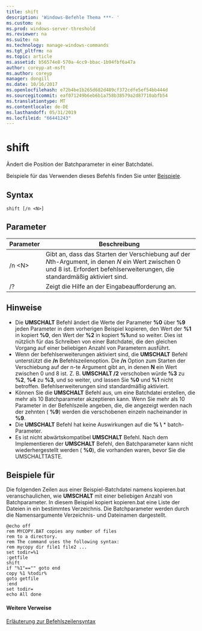 ```yaml
---
title: shift
description: 'Windows-Befehle Thema ***- '
ms.custom: na
ms.prod: windows-server-threshold
ms.reviewer: na
ms.suite: na
ms.technology: manage-windows-commands
ms.tgt_pltfrm: na
ms.topic: article
ms.assetid: b56574e8-570a-4cc9-bbac-1b94fbf6a47a
author: coreyp-at-msft
ms.author: coreyp
manager: dongill
ms.date: 10/16/2017
ms.openlocfilehash: e72b4be1b265d682d489cf372cdfe5ef54bb444d
ms.sourcegitcommit: eaf071249b6eb6b1a758b38579a2d87710abfb54
ms.translationtype: MT
ms.contentlocale: de-DE
ms.lasthandoff: 05/31/2019
ms.locfileid: "66441243"
---
```

# <a name="shift"></a>shift



Ändert die Position der Batchparameter in einer Batchdatei.

Beispiele für das Verwenden dieses Befehls finden Sie unter [Beispiele](#BKMK_examples).

## <a name="syntax"></a>Syntax

```
shift [/n <N>]
```

## <a name="parameters"></a>Parameter

|Parameter|Beschreibung|
|---------|-----------|
|/n \<N>|Gibt an, dass das Starten der Verschiebung auf der *N*th-Argument, in denen *N* ein Wert zwischen 0 und 8 ist. Erfordert befehlserweiterungen, die standardmäßig aktiviert sind.|
|/?|Zeigt die Hilfe an der Eingabeaufforderung an.|

## <a name="remarks"></a>Hinweise

- Die **UMSCHALT** Befehl ändert die Werte der Parameter **%0** über **%9** jeden Parameter in dem vorherigen Beispiel kopieren, den Wert der **%1** in kopiert **%0**, den Wert der **%2** in kopiert **%1**und so weiter. Dies ist nützlich für das Schreiben von einer Batchdatei, die den gleichen Vorgang auf einer beliebigen Anzahl von Parametern ausführt.
- Wenn der befehlserweiterungen aktiviert sind, die **UMSCHALT** Befehl unterstützt die **/n** Befehlszeilenoption. Die **/n** Option zum Starten der Verschiebung auf der n-te Argument gibt an, in denen **N** ein Wert zwischen 0 und 8 ist. Z. B. **UMSCHALT /2** verschoben würde **%3** zu **%2**, **%4** zu **%3**, und so weiter, und lassen Sie **%0** und **%1** nicht betroffen. Befehlserweiterungen sind standardmäßig aktiviert.
- Können Sie die **UMSCHALT** Befehl aus, um eine Batchdatei erstellen, die mehr als 10 Batchparameter akzeptieren kann. Wenn Sie mehr als 10 Parameter in der Befehlszeile angeben, die, die angezeigt werden nach der zehnten ( **%9**) werden die verschobenen einzeln nacheinander in **%9**.
- Die **UMSCHALT** Befehl hat keine Auswirkungen auf die **% \\** * batch-Parameter.
- Es ist nicht abwärtskompatibel **UMSCHALT** Befehl. Nach dem Implementieren der **UMSCHALT** Befehl, den Batchparameter kann nicht wiederhergestellt werden ( **%0**), die vorhanden waren, bevor Sie die UMSCHALTTASTE.

## <a name="BKMK_examples"></a>Beispiele für

Die folgenden Zeilen aus einer Beispiel-Batchdatei namens kopieren.bat veranschaulichen, wie **UMSCHALT** mit einer beliebigen Anzahl von Batchparameter. In diesem Beispiel kopiert kopieren.bat eine Liste der Dateien in ein bestimmtes Verzeichnis. Die Batchparameter werden durch die Namensargumente Verzeichnis- und Dateinamen dargestellt.
```
@echo off 
rem MYCOPY.BAT copies any number of files
rem to a directory.
rem The command uses the following syntax:
rem mycopy dir file1 file2 ... 
set todir=%1
:getfile
shift
if "%1"=="" goto end
copy %1 %todir%
goto getfile
:end
set todir=
echo All done
```

#### <a name="additional-references"></a>Weitere Verweise

[Erläuterung zur Befehlszeilensyntax](command-line-syntax-key.md)